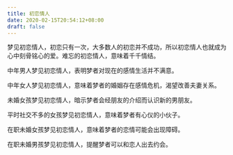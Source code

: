 ```yaml
---
title: 初恋情人
date: 2020-02-15T20:54:12+08:00
draft: false
---
```


梦见初恋情人，初恋只有一次，大多数人的初恋并不成功，所以初恋情人也就成为心中刻骨铭心的爱。难忘的初恋情人，意味着千千情结。

中年男人梦见初恋情人，表明梦者对现在的感情生活并不满意。

中年女人梦见初恋情人，意味着梦者的婚姻存在感情危机，渴望改善夫妻关系。

未婚女孩梦见初恋情人，暗示梦者会经朋友的介绍而认识新的男朋友。

平时社交不多的女孩梦见初恋情人，意味着梦者有心仪的小伙子。

在职未婚女孩梦见初恋情人，意味着梦者的恋情可能会出现障碍。

在职未婚男孩梦见初恋情人，提醒梦者可以和恋人出去约会。